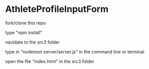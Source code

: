 # AthleteProfileInputForm

fork/clone this repo

type "npm install"

navidate to the src3 folder

type in "nodemon server/server.js" in the command line or terminal

open the file "index.html" in the src3 folder
